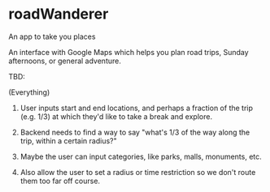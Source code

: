 # roadWanderer
An app to take you places

An interface with Google Maps which helps you plan road trips, Sunday afternoons, or general adventure. 

TBD:

(Everything)

1. User inputs start and end locations, and perhaps a fraction of the trip (e.g. 1/3) at which they'd like to take a break and explore.

2. Backend needs to find a way to say "what's 1/3 of the way along the trip, within a certain radius?"

3. Maybe the user can input categories, like parks, malls, monuments, etc.

4. Also allow the user to set a radius or time restriction so we don't route them too far off course.
